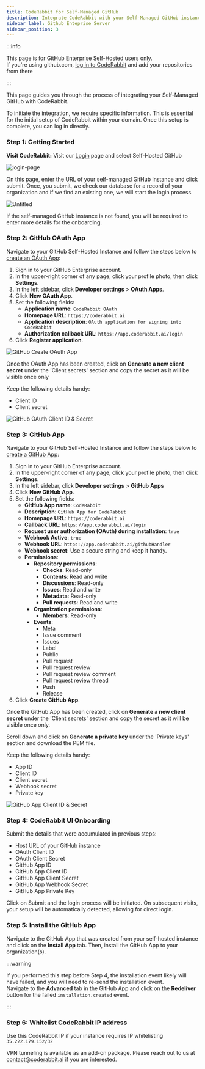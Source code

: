```yaml
---
title: CodeRabbit for Self-Managed GitHub
description: Integrate CodeRabbit with your Self-Managed GitHub instance.
sidebar_label: Github Enteprise Server
sidebar_position: 3
---
```


:::info

This page is for GitHub Enterprise Self-Hosted users only.  
If you're using github.com, [log in to CodeRabbit](https://app.coderabbit.ai) and add your repositories from there

:::

This page guides you through the process of integrating your Self-Managed GitHub with CodeRabbit.

To initiate the integration, we require specific information. This is essential
for the initial setup of CodeRabbit within your domain. Once this setup is
complete, you can log in directly.

### **Step 1: Getting Started**

**Visit CodeRabbit:** Visit our [Login](https://coderabbit.ai/login) page and
select Self-Hosted GitHub

![login-page](/img/integrations/login-self-hosted-github.png)

On this page, enter the URL of your self-managed GitHub instance and click
submit. Once, you submit, we check our database for a record of your
organization and if we find an existing one, we will start the login process.

![Untitled](/img/integrations/self-hosted-github-host-url.png)

If the self-managed GitHub instance is not found, you will be required to enter more details for the onboarding.

### **Step 2: GitHub OAuth App**

Navigate to your GitHub Self-Hosted Instance and follow the steps below to [create an OAuth App](https://docs.github.com/en/enterprise-server@latest/apps/oauth-apps/building-oauth-apps/creating-an-oauth-app):

1. Sign in to your GitHub Enterprise account.
2. In the upper-right corner of any page, click your profile photo, then click **Settings**.
3. In the left sidebar, click **Developer settings** > **OAuth Apps**.
4. Click **New OAuth App**.
5. Set the following fields:
   - **Application name**: `CodeRabbit OAuth`
   - **Homepage URL**: `https://coderabbit.ai`
   - **Application description**: `OAuth application for signing into CodeRabbit`
   - **Authorization callback URL**: `https://app.coderabbit.ai/login`
6. Click **Register application**.

![GitHub Create OAuth App](/img/integrations/github-create-oauth-app.png)

Once the OAuth App has been created, click on **Generate a new client secret** under the 'Client secrets' section and copy the secret as it will be visible once only

Keep the following details handy:

- Client ID
- Client secret

![GitHub OAuth Client ID & Secret](/img/integrations/github-oauth-client-id-secret.png)

### **Step 3: GitHub App**

Navigate to your GitHub Self-Hosted Instance and follow the steps below to [create a GitHub App](https://docs.github.com/en/enterprise-server@latest/apps/creating-github-apps/registering-a-github-app/registering-a-github-app):

1. Sign in to your GitHub Enterprise account.
2. In the upper-right corner of any page, click your profile photo, then click **Settings**.
3. In the left sidebar, click **Developer settings** > **GitHub Apps**
4. Click **New GitHub App**.
5. Set the following fields:
   - **GitHub App name**: `CodeRabbit`
   - **Description**: `GitHub App for CodeRabbit`
   - **Homepage URL**: `https://coderabbit.ai`
   - **Callback URL**: `https://app.coderabbit.ai/login`
   - **Request user authorization (OAuth) during installation**: `true`
   - **Webhook Active**: `true`
   - **Webhook URL**: `https://app.coderabbit.ai/githubHandler`
   - **Webhook secret**: Use a secure string and keep it handy.
   - **Permissions**:
     - **Repository permissions**:
       - **Checks**: Read-only
       - **Contents**: Read and write
       - **Discussions**: Read-only
       - **Issues**: Read and write
       - **Metadata**: Read-only
       - **Pull requests**: Read and write
     - **Organization permissions**:
       - **Members**: Read-only
     - **Events**:
       - Meta
       - Issue comment
       - Issues
       - Label
       - Public
       - Pull request
       - Pull request review
       - Pull request review comment
       - Pull request review thread
       - Push
       - Release
6. Click **Create GitHub App**.

Once the GitHub App has been created, click on **Generate a new client secret** under the 'Client secrets' section and copy the secret as it will be visible once only.

Scroll down and click on **Generate a private key** under the 'Private keys' section and download the PEM file.

Keep the following details handy:

- App ID
- Client ID
- Client secret
- Webhook secret
- Private key

![GitHub App Client ID & Secret](/img/integrations/github-app-client-id-secret.png)

### **Step 4: CodeRabbit UI Onboarding**

Submit the details that were accumulated in previous steps:

- Host URL of your GitHub instance
- OAuth Client ID
- OAuth Client Secret
- GitHub App ID
- GitHub App Client ID
- GitHub App Client Secret
- GitHub App Webhook Secret
- GitHub App Private Key

Click on Submit and the login process will be initiated.
On subsequent visits, your setup will be automatically detected, allowing for direct login.

### **Step 5: Install the GitHub App**

Navigate to the GitHub App that was created from your self-hosted instance and click on the **Install App** tab.
Then, install the GitHub App to your organization(s).

:::warning

If you performed this step before Step 4, the installation event likely will have failed, and you will need to re-send the installation event.  
Navigate to the **Advanced** tab in the GitHub App and click on the **Redeliver** button for the failed `installation.created` event.

:::

### **Step 6: Whitelist CodeRabbit IP address**

Use this CodeRabbit IP if your instance requires IP whitelisting
`35.222.179.152/32`

VPN tunneling is available as an add-on package. Please reach out to us at
[contact@coderabbit.ai](mailto:contact@coderabbit.ai) if you are interested.
